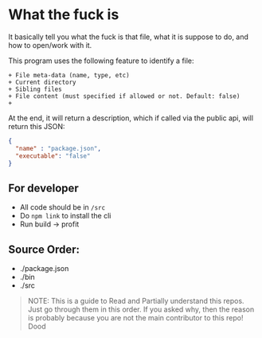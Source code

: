 # What the fuck is

It basically tell you what the fuck is that file, what it is suppose to do, and how to open/work with it.

This program uses the following feature to identify a file:

```
+ File meta-data (name, type, etc)
+ Current directory
+ Sibling files
+ File content (must specified if allowed or not. Default: false)
+
```

At the end, it will return a description, which if called via the public api, will return this JSON:

```json
{
  "name" : "package.json",
  "executable": "false"
}
```

## For developer

- All code should be in `/src`
- Do `npm link` to install the cli
- Run build -> profit

## Source Order:

- ./package.json
- ./bin
- ./src

> NOTE: This is a guide to Read and Partially understand this repos. Just go through them in this order. If you asked why, then the reason is probably because you are not the main contributor to this repo! Dood
